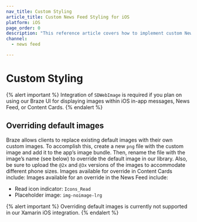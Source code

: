 ```yaml
---
nav_title: Custom Styling
article_title: Custom News Feed Styling for iOS
platform: iOS
page_order: 0
description: "This reference article covers how to implement custom News Feed styling in your iOS application."
channel:
  - news feed

---
```


# Custom Styling

{% alert important %}
Integration of `SDWebImage` is required if you plan on using our Braze UI for displaying images within iOS in-app messages, News Feed, or Content Cards.
{% endalert %}

## Overriding default images

Braze allows clients to replace existing default images with their own custom images. To accomplish this, create a new `png` file with the custom image and add it to the app’s image bundle. Then, rename the file with the image’s name (see below) to override the default image in our library. Also, be sure to upload the `@2x` and `@3x` versions of the images to accommodate different phone sizes. Images available for override in Content Cards include: Images available for an override in the News Feed include:

* Read icon indicator: `Icons_Read`
* Placeholder image: `img-noimage-lrg`

{% alert important %} 
Overriding default images is currently not supported in our Xamarin iOS integration. 
{% endalert %}

